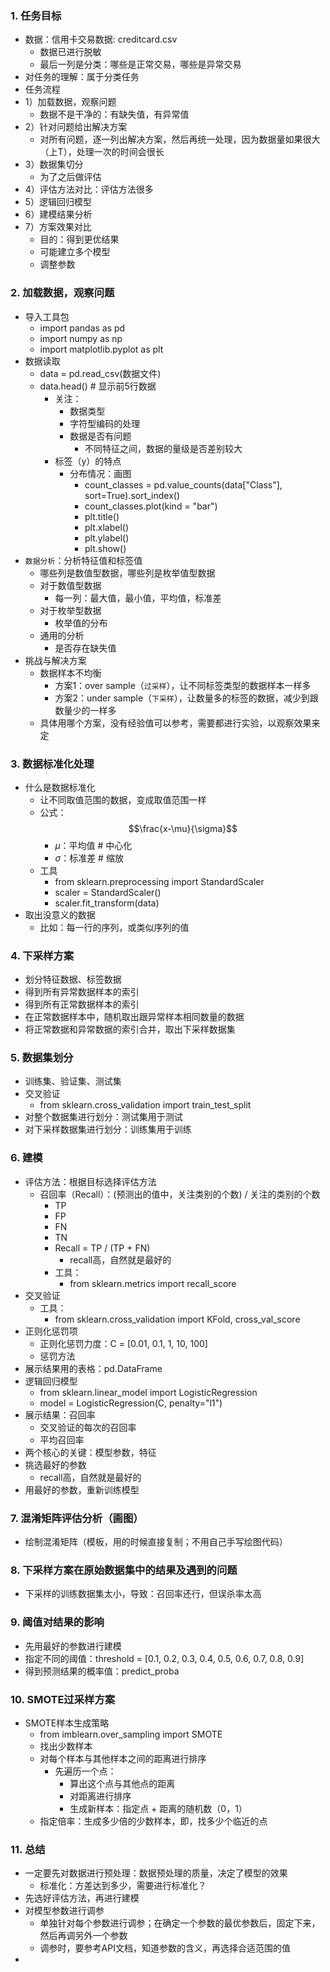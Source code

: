 ### 1. 任务目标
- 数据：信用卡交易数据: creditcard.csv
  - 数据已进行脱敏
  - 最后一列是分类：哪些是正常交易，哪些是异常交易
- 对任务的理解：属于分类任务
- 任务流程
- 1）加载数据，观察问题
  - 数据不是干净的：有缺失值，有异常值
- 2）针对问题给出解决方案
  - 对所有问题，逐一列出解决方案，然后再统一处理，因为数据量如果很大（上T），处理一次的时间会很长
- 3）数据集切分
  - 为了之后做评估
- 4）评估方法对比：评估方法很多
- 5）逻辑回归模型
- 6）建模结果分析
- 7）方案效果对比
  - 目的：得到更优结果
  - 可能建立多个模型
  - 调整参数

### 2. 加载数据，观察问题
- 导入工具包
  - import pandas as pd
  - import numpy as np
  - import matplotlib.pyplot as plt
- 数据读取
  - data = pd.read_csv(数据文件)
  - data.head() # 显示前5行数据
    - 关注：
      - 数据类型
      - 字符型编码的处理
      - 数据是否有问题
        - 不同特征之间，数据的量级是否差别较大
    - 标签（y）的特点
      - 分布情况：画图
        - count_classes = pd.value_counts(data["Class"], sort=True).sort_index()
        - count_classes.plot(kind = "bar")
        - plt.title()
        - plt.xlabel()
        - plt.ylabel()
        - plt.show()
- `数据分析`：分析特征值和标签值
  - 哪些列是数值型数据，哪些列是枚举值型数据
  - 对于数值型数据
    - 每一列：最大值，最小值，平均值，标准差
  - 对于枚举型数据
    - 枚举值的分布
  - 通用的分析
    - 是否存在缺失值
- 挑战与解决方案
  - 数据样本不均衡
    - 方案1：over sample（`过采样`），让不同标签类型的数据样本一样多
    - 方案2：under sample（`下采样`），让数量多的标签的数据，减少到跟数量少的一样多
  - 具体用哪个方案，没有经验值可以参考，需要都进行实验，以观察效果来定

### 3. 数据标准化处理
- 什么是数据标准化
  - 让不同取值范围的数据，变成取值范围一样
  - 公式：$$\frac{x-\mu}{\sigma}$$
    - $\mu$：平均值  # 中心化
    - $\sigma$：标准差  # 缩放
  - 工具
    - from sklearn.preprocessing import StandardScaler
    - scaler = StandardScaler()
    - scaler.fit_transform(data)
- 取出没意义的数据
  - 比如：每一行的序列，或类似序列的值

### 4. 下采样方案
- 划分特征数据、标签数据
- 得到所有异常数据样本的索引
- 得到所有正常数据样本的索引
- 在正常数据样本中，随机取出跟异常样本相同数量的数据
- 将正常数据和异常数据的索引合并，取出下采样数据集

### 5. 数据集划分
- 训练集、验证集、测试集
- 交叉验证
  - from sklearn.cross_validation import train_test_split
- 对整个数据集进行划分：测试集用于测试
- 对下采样数据集进行划分：训练集用于训练

### 6. 建模
- 评估方法：根据目标选择评估方法
  - 召回率（Recall）：(预测出的值中，关注类别的个数) / 关注的类别的个数
    - TP
    - FP
    - FN
    - TN
    - Recall = TP / (TP + FN)
      - recall高，自然就是最好的
    - 工具：
      - from sklearn.metrics import recall_score
- 交叉验证
  - 工具：
    - from sklearn.cross_validation import KFold, cross_val_score
- 正则化惩罚项
  - 正则化惩罚力度：C = [0.01, 0.1, 1, 10, 100]
  - 惩罚方法
- 展示结果用的表格：pd.DataFrame
- 逻辑回归模型
  - from sklearn.linear_model import LogisticRegression
  - model = LogisticRegression(C, penalty="l1")
- 展示结果：召回率
  - 交叉验证的每次的召回率
  - 平均召回率
- 两个核心的关键：模型参数，特征
- 挑选最好的参数
  - recall高，自然就是最好的
- 用最好的参数，重新训练模型

### 7. 混淆矩阵评估分析（画图）
- 绘制混淆矩阵（模板，用的时候直接复制；不用自己手写绘图代码）

### 8. 下采样方案在原始数据集中的结果及遇到的问题
- 下采样的训练数据集太小，导致：召回率还行，但误杀率太高

### 9. 阈值对结果的影响
- 先用最好的参数进行建模
- 指定不同的阈值：threshold = [0.1, 0.2, 0.3, 0.4, 0.5, 0.6, 0.7, 0.8, 0.9]
- 得到预测结果的概率值：predict_proba

### 10. SMOTE过采样方案
- SMOTE样本生成策略
  - from imblearn.over_sampling import SMOTE
  - 找出少数样本
  - 对每个样本与其他样本之间的距离进行排序
    - 先遍历一个点：
      - 算出这个点与其他点的距离
      - 对距离进行排序
      - 生成新样本：指定点 + 距离的随机数（0，1）
  - 指定倍率：生成多少倍的少数样本，即，找多少个临近的点

### 11. 总结
- 一定要先对数据进行预处理：数据预处理的质量，决定了模型的效果
  - 标准化：方差达到多少，需要进行标准化？
- 先选好评估方法，再进行建模
- 对模型参数进行调参
  - 单独针对每个参数进行调参；在确定一个参数的最优参数后，固定下来，然后再调另外一个参数
  - 调参时，要参考API文档，知道参数的含义，再选择合适范围的值
- 
